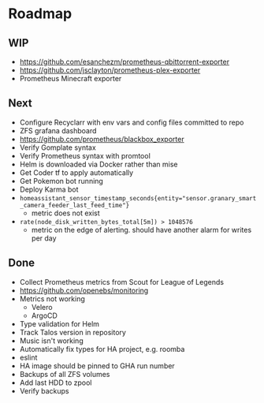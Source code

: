 # Roadmap

## WIP

- <https://github.com/esanchezm/prometheus-qbittorrent-exporter>
- <https://github.com/jsclayton/prometheus-plex-exporter>
- Prometheus Minecraft exporter

## Next

- Configure Recyclarr with env vars and config files committed to repo
- ZFS grafana dashboard
- <https://github.com/prometheus/blackbox_exporter>
- Verify Gomplate syntax
- Verify Prometheus syntax with promtool
- Helm is downloaded via Docker rather than mise
- Get Coder tf to apply automatically
- Get Pokemon bot running
- Deploy Karma bot
- `homeassistant_sensor_timestamp_seconds{entity="sensor.granary_smart_camera_feeder_last_feed_time"}`
  - metric does not exist
- `rate(node_disk_written_bytes_total[5m]) > 1048576`
  - metric on the edge of alerting. should have another alarm for writes per day

## Done

- Collect Prometheus metrics from Scout for League of Legends
- <https://github.com/openebs/monitoring>
- Metrics not working
  - Velero
  - ArgoCD
- Type validation for Helm
- Track Talos version in repository
- Music isn't working
- Automatically fix types for HA project, e.g. roomba
- eslint
- HA image should be pinned to GHA run number
- Backups of all ZFS volumes
- Add last HDD to zpool
- Verify backups
